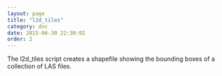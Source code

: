 ```yaml
---
layout: page
title: "l2d_tiles"
category: doc
date: 2015-06-30 22:30:02
order: 2
---
```


The l2d_tiles script creates a shapefile showing the bounding boxes of a collection of LAS files.

